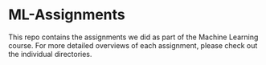 # ML-Assignments
This repo contains the assignments we did as part of the Machine Learning course. For more detailed overviews of each assignment, please check out the individual directories. 
